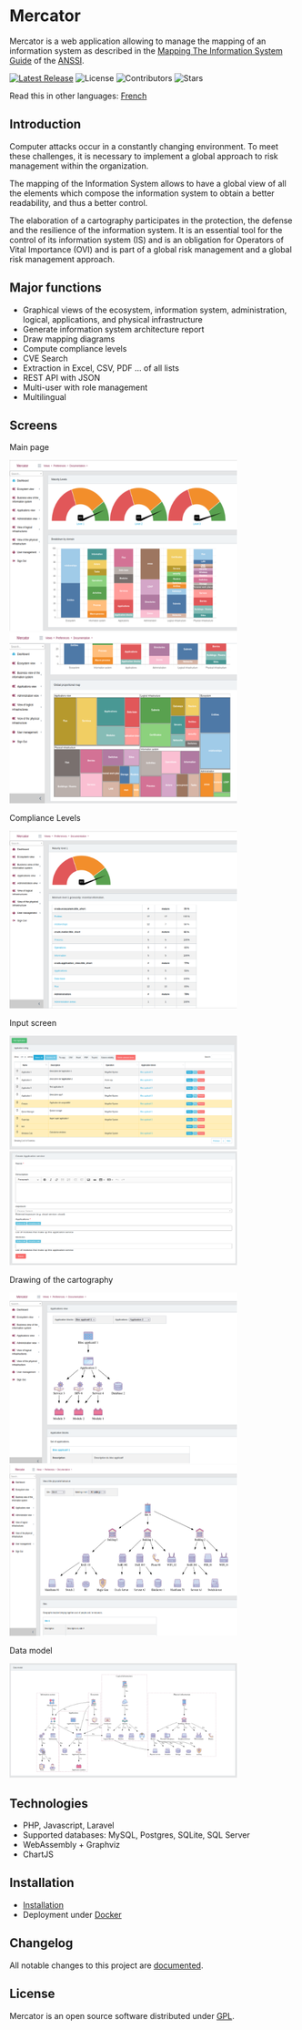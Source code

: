 # Mercator

Mercator is a web application allowing to manage the mapping of an information system as described in the [Mapping The Information System Guide](https://www.ssi.gouv.fr/en/guide/mapping-the-information-system/) of the [ANSSI](https://www.ssi.gouv.fr/en/). 

[![Latest Release](https://img.shields.io/github/release/dbarzin/mercator.svg?style=flat-square)](https://github.com/dbarzin/mercator/releases/latest)
![License](https://img.shields.io/github/license/dbarzin/mercator.svg?style=flat-square)
![Contributors](https://img.shields.io/github/contributors/dbarzin/mercator.svg?style=flat-square)
![Stars](https://img.shields.io/github/stars/dbarzin/mercator?style=flat-square)

Read this in other languages: [French](README.fr.md)

## Introduction

Computer attacks occur in a constantly changing environment. To meet these challenges, it is necessary to implement a global approach to risk management within the organization. 

The mapping of the Information System allows to have a global view of all the elements which compose the information system to obtain a better readability, and thus a better control. 

The elaboration of a cartography participates in the protection, the defense and the resilience of the information system. It is an essential tool for the control of its information system (IS) and is an obligation for Operators of Vital Importance (OVI) and is part of a global risk management and a global risk management approach.

## Major functions
- Graphical views of the ecosystem, information system, administration, logical, applications, and physical infrastructure
- Generate information system architecture report
- Draw mapping diagrams
- Compute compliance levels
- CVE Search
- Extraction in Excel, CSV, PDF ... of all lists
- REST API with JSON
- Multi-user with role management
- Multilingual

## Screens

Main page

[<img src="public/screenshots/mercator1.png" width="400" height="300">](public/screenshots/mercator1.png) [<img src="public/screenshots/mercator2.png" width="400" height="300">](public/screenshots/mercator2.png)

Compliance Levels

[<img src="public/screenshots/mercator3.png" width="400">](public/screenshots/mercator3.png)

Input screen

[<img src="public/screenshots/mercator4.png" width="400" height="200">](public/screenshots/mercator4.png) [<img src="public/screenshots/mercator5.png" width="400" height="200">](public/screenshots/mercator5.png)

Drawing of the cartography

[<img src="public/screenshots/mercator6.png" width="400" height="300">](public/screenshots/mercator6.png) [<img src="public/screenshots/mercator7.png" width="400" height="300">](public/screenshots/mercator7.png)

Data model

[<img src="public/screenshots/mercator8.png" width="400">](public/screenshots/mercator8.png)


## Technologies
- PHP, Javascript, Laravel
- Supported databases: MySQL, Postgres, SQLite, SQL Server
- WebAssembly + Graphviz
- ChartJS

## Installation

- [Installation](https://github.com/dbarzin/mercator/blob/master/INSTALL.md) 
- Deployment under [Docker](https://github.com/dbarzin/mercator/blob/master/docker/README.md)

## Changelog

All notable changes to this project are [documented](https://github.com/dbarzin/mercator/blob/master/CHANGELOG.md).

## License

Mercator is an open source software distributed under [GPL](https://www.gnu.org/licenses/licenses.html).

